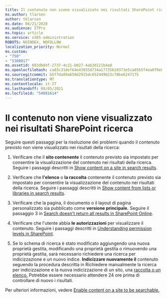 ```yaml
---
title: Il contenuto non viene visualizzato nei risultati SharePoint ricerca
ms.author: tlarsen
author: tklarsen
ms.date: 04/21/2020
ms.audience: ITPro
ms.topic: article
ms.service: o365-administration
ROBOTS: NOINDEX, NOFOLLOW
localization_priority: Normal
ms.custom:
- "750"
- "5300017"
ms.assetid: 693db84f-2737-4c21-b027-4ab3d121b4a8
ms.openlocfilehash: ca03c31def64e43935d734a17735b10373e5ca85b5f4ea0f0e886b9ea39884cd
ms.sourcegitcommit: b5f7da89a650d2915dc652449623c78be6247175
ms.translationtype: MT
ms.contentlocale: it-IT
ms.lasthandoff: 08/05/2021
ms.locfileid: "54081614"
---
```

# <a name="content-doesnt-appear-in-sharepoint-search-results"></a>Il contenuto non viene visualizzato nei risultati SharePoint ricerca

Seguire questi passaggi per la risoluzione dei problemi quando il contenuto previsto non viene visualizzato nei risultati della ricerca:
  
1. Verificare che il **sito contenente** il contenuto previsto sia impostato per consentire la visualizzazione del contenuto nei risultati della ricerca. Seguire i passaggi descritti in [Show content on a site in search results](https://docs.microsoft.com/sharepoint/make-site-content-searchable#show-content-on-a-site-in-search-results).

2. Verificare che **l'elenco** o **la raccolta** contenente il contenuto previsto sia impostato per consentire la visualizzazione del contenuto nei risultati della ricerca. Seguire i passaggi descritti in [Show content from lists or libraries in search results](https://docs.microsoft.com/sharepoint/make-site-content-searchable#show-content-from-lists-or-libraries-in-search-results).

3. Verificare che la pagina, il documento o il layout di pagina personalizzato sia pubblicato come **versione principale.** Seguire il passaggio 3 in [Search doesn't return all results in SharePoint Online](https://go.microsoft.com/fwlink/?linkid=874525).

4. Verificare che l'utente abbia **le autorizzazioni** per visualizzare il contenuto. Seguire i passaggi descritti in [Understanding permission levels in SharePoint](https://docs.microsoft.com/sharepoint/understanding-permission-levels).
    
5. Se lo schema di ricerca è stato modificato aggiungendo una nuova proprietà gestita, modificando una proprietà gestita o rimuovendo una proprietà gestita, sarà necessario richiedere una ricerca per indicizzazione e un nuovo indice. **Indicizzare nuovamente il** contenuto seguendo la procedura descritta in Richiedere manualmente la ricerca per indicizzazione e la nuova indicizzazione di un sito, una [raccolta o un elenco.](https://docs.microsoft.com/sharepoint/crawl-site-content) Potrebbe essere necessario attendere 24 ore prima di controllare di nuovo i risultati.

Per ulteriori informazioni, vedere [Enable content on a site to be searchable.](https://docs.microsoft.com/sharepoint/make-site-content-searchable) 
  
